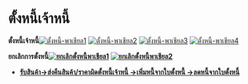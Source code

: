 # ตั้งหนี้เจ้าหนี้

**ตั้งหนี้เจ้าหนี้**[![ตั้งหนี้-พาเชียล1](http://www.smlaccount.com/manual/wp-content/uploads/2017/10/ตั้งหนี้-พาเชียล1.jpg)](http://www.smlaccount.com/manual/wp-content/uploads/2017/10/ตั้งหนี้-พาเชียล1.jpg)
[![ตั้งหนี้-พาเชียล2](http://www.smlaccount.com/manual/wp-content/uploads/2017/10/ตั้งหนี้-พาเชียล2.jpg)](http://www.smlaccount.com/manual/wp-content/uploads/2017/10/ตั้งหนี้-พาเชียล2.jpg)
[![ตั้งหนี้-พาเชียล3](http://www.smlaccount.com/manual/wp-content/uploads/2017/10/ตั้งหนี้-พาเชียล3.jpg)](http://www.smlaccount.com/manual/wp-content/uploads/2017/10/ตั้งหนี้-พาเชียล3.jpg)
[![ตั้งหนี้-พาเชียล4](http://www.smlaccount.com/manual/wp-content/uploads/2017/10/ตั้งหนี้-พาเชียล4.jpg)](http://www.smlaccount.com/manual/wp-content/uploads/2017/10/ตั้งหนี้-พาเชียล4.jpg)



**ยกเลิกการตั้งหนี้[![ยกเลิกตั้งหนี้พาเชียล1](http://www.smlaccount.com/manual/wp-content/uploads/2017/10/ยกเลิกตั้งหนี้พาเชียล1.jpg)](http://www.smlaccount.com/manual/wp-content/uploads/2017/10/ยกเลิกตั้งหนี้พาเชียล1.jpg)
[![ยกเลิกตั้งหนี้พาเชียล2](http://www.smlaccount.com/manual/wp-content/uploads/2017/10/ยกเลิกตั้งหนี้พาเชียล2.jpg)](http://www.smlaccount.com/manual/wp-content/uploads/2017/10/ยกเลิกตั้งหนี้พาเชียล2.jpg)**



  * **[รับสินค้า->](http://www.smlaccount.com/manual/?page_id=680)**[**ส่งคืนสินค้า/ราคาผิด**](http://www.smlaccount.com/manual/?page_id=684)[**ตั้งหนี้เจ้าหนี้ ->**](http://www.smlaccount.com/manual/?page_id=688)[**เพิ่มหนี้จากใบตั้งหนี้ ->**](http://www.smlaccount.com/manual/?page_id=692)[**ลดหนี้จากใบตั้งหนี้**](http://www.smlaccount.com/manual/?page_id=696)

